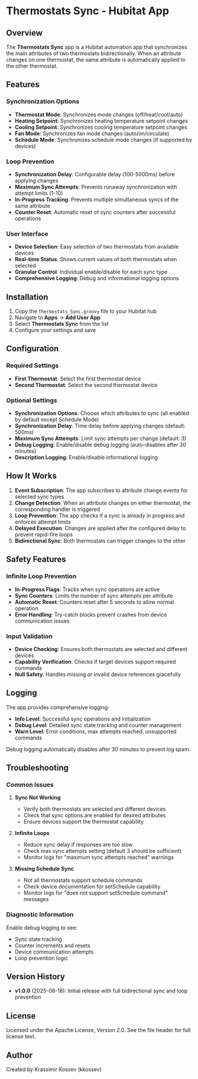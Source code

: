 # Thermostats Sync - Hubitat App

## Overview
The **Thermostats Sync** app is a Hubitat automation app that synchronizes the main attributes of two thermostats bidirectionally. When an attribute changes on one thermostat, the same attribute is automatically applied to the other thermostat.

## Features

### Synchronization Options
- **Thermostat Mode**: Synchronizes mode changes (off/heat/cool/auto)
- **Heating Setpoint**: Synchronizes heating temperature setpoint changes
- **Cooling Setpoint**: Synchronizes cooling temperature setpoint changes  
- **Fan Mode**: Synchronizes fan mode changes (auto/on/circulate)
- **Schedule Mode**: Synchronizes schedule mode changes (if supported by devices)

### Loop Prevention
- **Synchronization Delay**: Configurable delay (100-5000ms) before applying changes
- **Maximum Sync Attempts**: Prevents runaway synchronization with attempt limits (1-10)
- **In-Progress Tracking**: Prevents multiple simultaneous syncs of the same attribute
- **Counter Reset**: Automatic reset of sync counters after successful operations

### User Interface
- **Device Selection**: Easy selection of two thermostats from available devices
- **Real-time Status**: Shows current values of both thermostats when selected
- **Granular Control**: Individual enable/disable for each sync type
- **Comprehensive Logging**: Debug and informational logging options

## Installation

1. Copy the `Thermostats_Sync.groovy` file to your Hubitat hub
2. Navigate to **Apps** → **Add User App** 
3. Select **Thermostats Sync** from the list
4. Configure your settings and save

## Configuration

### Required Settings
- **First Thermostat**: Select the first thermostat device
- **Second Thermostat**: Select the second thermostat device

### Optional Settings
- **Synchronization Options**: Choose which attributes to sync (all enabled by default except Schedule Mode)
- **Synchronization Delay**: Time delay before applying changes (default: 500ms)
- **Maximum Sync Attempts**: Limit sync attempts per change (default: 3)
- **Debug Logging**: Enable/disable debug logging (auto-disables after 30 minutes)
- **Description Logging**: Enable/disable informational logging

## How It Works

1. **Event Subscription**: The app subscribes to attribute change events for selected sync types
2. **Change Detection**: When an attribute changes on either thermostat, the corresponding handler is triggered
3. **Loop Prevention**: The app checks if a sync is already in progress and enforces attempt limits
4. **Delayed Execution**: Changes are applied after the configured delay to prevent rapid-fire loops
5. **Bidirectional Sync**: Both thermostats can trigger changes to the other

## Safety Features

### Infinite Loop Prevention
- **In-Progress Flags**: Tracks when sync operations are active
- **Sync Counters**: Limits the number of sync attempts per attribute
- **Automatic Reset**: Counters reset after 5 seconds to allow normal operation
- **Error Handling**: Try-catch blocks prevent crashes from device communication issues

### Input Validation
- **Device Checking**: Ensures both thermostats are selected and different devices
- **Capability Verification**: Checks if target devices support required commands
- **Null Safety**: Handles missing or invalid device references gracefully

## Logging

The app provides comprehensive logging:

- **Info Level**: Successful sync operations and initialization
- **Debug Level**: Detailed sync state tracking and counter management  
- **Warn Level**: Error conditions, max attempts reached, unsupported commands

Debug logging automatically disables after 30 minutes to prevent log spam.

## Troubleshooting

### Common Issues

1. **Sync Not Working**
   - Verify both thermostats are selected and different devices
   - Check that sync options are enabled for desired attributes
   - Ensure devices support the thermostat capability

2. **Infinite Loops**
   - Reduce sync delay if responses are too slow
   - Check max sync attempts setting (default 3 should be sufficient)
   - Monitor logs for "maximum sync attempts reached" warnings

3. **Missing Schedule Sync**
   - Not all thermostats support schedule commands
   - Check device documentation for setSchedule capability
   - Monitor logs for "does not support setSchedule command" messages

### Diagnostic Information

Enable debug logging to see:
- Sync state tracking
- Counter increments and resets
- Device communication attempts
- Loop prevention logic

## Version History

- **v1.0.0** (2025-08-18): Initial release with full bidirectional sync and loop prevention

## License

Licensed under the Apache License, Version 2.0. See the file header for full license text.

## Author

Created by Krassimir Kossev (kkossev)
